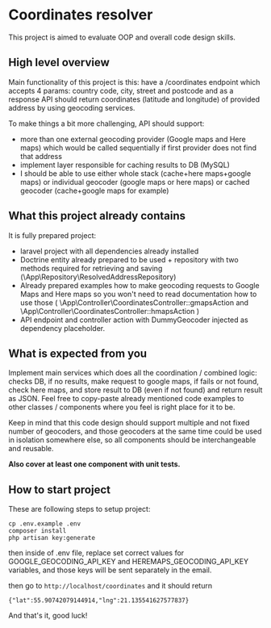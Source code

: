 # Coordinates resolver

This project is aimed to evaluate OOP and overall code design skills.

## High level overview

Main functionality of this project is this: have a /coordinates endpoint which accepts 4 params: country code, city, street and postcode and as a response API should return coordinates (latitude and longitude) of provided address by using geocoding services.

To make things a bit more challenging, API should support:
* more than one external geocoding provider (Google maps and Here maps) which would be called sequentially if first provider does not find that address
* implement layer responsible for caching results to DB (MySQL) 
* I should be able to use either whole stack (cache+here maps+google maps) or individual geocoder (google maps or here maps) or cached geocoder (cache+google maps for example)

## What this project already contains 

It is fully prepared project: 
* laravel project with all dependencies already installed
* Doctrine entity already prepared to be used + repository with two methods required for retrieving and saving (\App\Repository\ResolvedAddressRepository)
* Already prepared examples how to make geocoding requests to Google Maps and Here maps so you won't need to read documentation how to use those ( \App\Controller\CoordinatesController::gmapsAction and \App\Controller\CoordinatesController::hmapsAction )
* API endpoint and controller action with DummyGeocoder injected as dependency placeholder.

## What is expected from you

Implement main services which does all the coordination / combined logic: checks DB, if no results, make request to google maps, if fails or not found, check here maps, and store result to DB (even if not found) and return result as JSON. Feel free to copy-paste already mentioned code examples to other classes / components where you feel is right place for it to be.

Keep in mind that this code design should support multiple and not fixed number of geocoders, and those geocoders at the same time could be used in isolation somewhere else, so all components should be interchangeable and reusable.

**Also cover at least one component with unit tests.**

## How to start project

These are following steps to setup project:

```
cp .env.example .env
composer install
php artisan key:generate
```

then inside of .env file, replace set correct values for GOOGLE_GEOCODING_API_KEY and HEREMAPS_GEOCODING_API_KEY variables, and those keys will be sent separately in the email. 

then go to `http://localhost/coordinates` and it should return 

```
{"lat":55.90742079144914,"lng":21.135541627577837}
```

And that's it, good luck!
